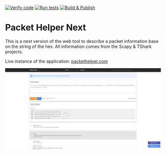 [![Verify code](https://github.com/PacketHelper/packet-helper-next/actions/workflows/verify_code.yml/badge.svg)](https://github.com/PacketHelper/packet-helper-next/actions/workflows/verify_code.yml)
[![Run tests](https://github.com/PacketHelper/packet-helper-next/actions/workflows/djangotest.yml/badge.svg)](https://github.com/PacketHelper/packet-helper-next/actions/workflows/djangotest.yml)
[![Build & Publish](https://github.com/PacketHelper/packet-helper-next/actions/workflows/ci.yml/badge.svg)](https://github.com/PacketHelper/packet-helper-next/actions/workflows/ci.yml)

# Packet Helper Next
This is a next version of the web tool to describe a packet information base on the string of the hex.
All information comes from the Scapy & TShark projects. 

Live instance of the application: [packethelper.com](http://packethelper.com)


![Packet Helper v0.1](github_docs/packethelper.png "Packet Helper v0.1")
